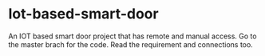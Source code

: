 # Iot-based-smart-door
An IOT based smart door project that has remote and manual access.
Go to the master brach for the code.
Read the requirement and connections too.
